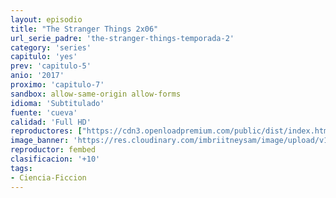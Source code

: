 ```yaml
---
layout: episodio
title: "The Stranger Things 2x06"
url_serie_padre: 'the-stranger-things-temporada-2'
category: 'series'
capitulo: 'yes'
prev: 'capitulo-5'
anio: '2017'
proximo: 'capitulo-7'
sandbox: allow-same-origin allow-forms
idioma: 'Subtitulado'
fuente: 'cueva'
calidad: 'Full HD'
reproductores: ["https://cdn3.openloadpremium.com/public/dist/index.html?id=91be306263ecf7144001c2779730ffac"]
image_banner: 'https://res.cloudinary.com/imbriitneysam/image/upload/v1546469181/stranger-2-banner-min.jpg'
reproductor: fembed
clasificacion: '+10'
tags:
- Ciencia-Ficcion
---
```












